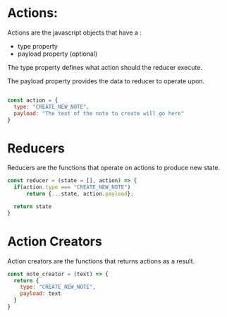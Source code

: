 # Actions:
Actions are the javascript objects that have a :

* type property
* payload property (optional)

The type property defines what action should the reducer execute.

The payload property provides the data to reducer to operate upon.

```js

const action = {
  type: "CREATE_NEW_NOTE",
  payload: "The text of the note to create will go here"
}

```

# Reducers
Reducers are the functions that operate on actions to produce new state.

```js
const reducer = (state = [], action) => {
  if(action.type === "CREATE_NEW_NOTE")
      return {...state, action.payload};

  return state
}

```

# Action Creators
Action creators are the functions that returns actions as a result.

```js
const note_creator = (text) => {
  return {
    type: "CREATE_NEW_NOTE",
    payload: text
  }
}
```
